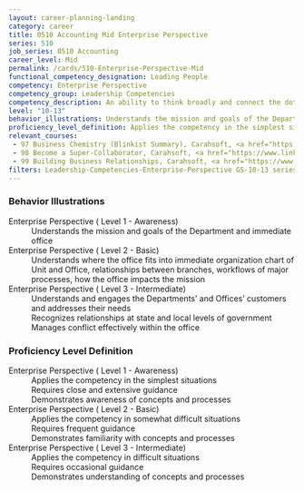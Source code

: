```yaml
---
layout: career-planning-landing
category: career
title: 0510 Accounting Mid Enterprise Perspective
series: 510
job_series: 0510 Accounting
career_level: Mid
permalink: /cards/510-Enterprise-Perspective-Mid
functional_competency_designation: Leading People
competency: Enterprise Perspective
competency_group: Leadership Competencies
competency_description: An ability to think broadly and connect the dots among various aspects of the enterprise 
level: "10-13"
behavior_illustrations: Understands the mission and goals of the Department and immediate office ? Understands where the office fits into immediate organization chart of Unit and Office, relationships between branches, workflows of major processes, how the office impacts the mission ? Understands and engages the Departments’ and Offices’ customers and addresses their needs ? Recognizes relationships at state and local levels of government ? Manages conflict effectively within the office
proficiency_level_definition: Applies the competency in the simplest situations ? Requires close and extensive guidance ? Demonstrates awareness of concepts and processes ? Applies the competency in somewhat difficult situations ? Requires frequent guidance ? Demonstrates familiarity with concepts and processes ? Applies the competency in difficult situations ? Requires occasional guidance ? Demonstrates understanding of concepts and processes
relevant_courses: 
 - 97 Business Chemistry (Blinkist Summary), Carahsoft, <a href="https://www.linkedin.com/learning/business-chemistry-blinkist-summary">https://www.linkedin.com/learning/business-chemistry-blinkist-summary</a>
 - 98 Become a Super-Collaborator, Carahsoft, <a href="https://www.linkedin.com/learning/become-a-super-collaborator">https://www.linkedin.com/learning/become-a-super-collaborator</a>
 - 99 Building Business Relationships, Carahsoft, <a href="https://www.linkedin.com/learning/building-business-relationships-2">https://www.linkedin.com/learning/building-business-relationships-2</a>
filters: Leadership-Competencies-Enterprise-Perspective GS-10-13 series-0510
---
```


<div class="desktop:grid-col-6 margin-y-205">
  <div class="border-top-05 bg-white padding-2 shadow-5 height-full members-hover border-1px border-gray-30 border-top-orange radius-lg">
    <h3>Behavior Illustrations</h3>
    <dl class="text-base"><dt>Enterprise Perspective ( Level 1 - Awareness)</dt><dd>Understands the mission and goals of the Department and immediate office</dd><dt>Enterprise Perspective ( Level 2 - Basic)</dt><dd>Understands where the office fits into immediate organization chart of Unit and Office, relationships between branches, workflows of major processes, how the office impacts the mission</dd><dt>Enterprise Perspective ( Level 3 - Intermediate)</dt><dd>Understands and engages the Departments’ and Offices’ customers and addresses their needs </dd><dd> Recognizes relationships at state and local levels of government </dd><dd> Manages conflict effectively within the office</dd></dl>
  </div>
</div>
<div class="desktop:grid-col-6 margin-y-205">
  <div class="border-top-05 bg-white padding-2 shadow-5 height-full members-hover border-1px border-gray-30 border-top-orange radius-lg">
    <h3>Proficiency Level Definition</h3>
    <dl class="text-base"><dt>Enterprise Perspective ( Level 1 - Awareness)</dt><dd>Applies the competency in the simplest situations </dd><dd> Requires close and extensive guidance </dd><dd> Demonstrates awareness of concepts and processes</dd><dt>Enterprise Perspective ( Level 2 - Basic)</dt><dd>Applies the competency in somewhat difficult situations </dd><dd> Requires frequent guidance </dd><dd> Demonstrates familiarity with concepts and processes</dd><dt>Enterprise Perspective ( Level 3 - Intermediate)</dt><dd>Applies the competency in difficult situations </dd><dd> Requires occasional guidance </dd><dd> Demonstrates understanding of concepts and processes</dd></dl>
  </div>
</div>
